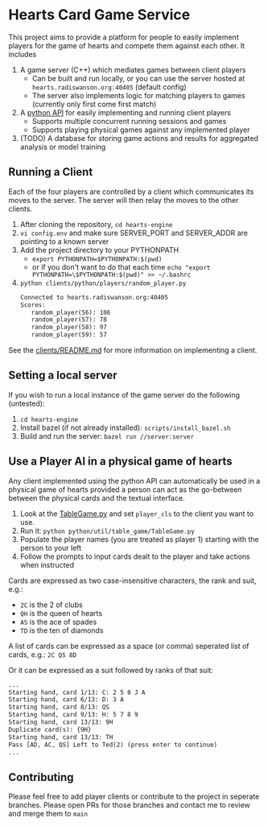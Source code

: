 # Hearts Card Game Service

This project aims to provide a platform for people to easily implement players for the game of hearts and compete them against each other.
It includes 
1. A game server (C++) which mediates games between client players 
   - Can be built and run locally, or you can use the server hosted at `hearts.radiswanson.org:40405` (default config)
   - The server also implements logic for matching players to games (currently only first come first match)
2. A [python API](#running-a-client) for easily implementing and running client players
   - Supports multiple concurrent running sessions and games
   - Supports playing physical games against any implemented player
3. (TODO) A database for storing game actions and results for aggregated analysis or model training
   

## Running a Client
Each of the four players are controlled by a client which communicates its moves to the server. The server will then relay the moves to the other clients.

1. After cloning the repository, `cd hearts-engine`
2. `vi config.env` and make sure SERVER_PORT and SERVER_ADDR are pointing to a known server
3. Add the project directory to your PYTHONPATH
   * `export PYTHONPATH=$PYTHONPATH:$(pwd)`
   * or if you don't want to do that each time `echo "export PYTHONPATH=\$PYTHONPATH:$(pwd)" >> ~/.bashrc`
4. `python clients/python/players/random_player.py`
   ```txt
   Connected to hearts.radiswanson.org:40405
   Scores:
      random_player(56): 106
      random_player(57): 78
      random_player(58): 97
      random_player(59): 57
   ```
See the [clients/README.md](clients/README.md) for more information on implementing a client.


## Setting a local server

If you wish to run a local instance of the game server do the following (untested):

1. `cd hearts-engine`
2. Install bazel (if not already installed): `scripts/install_bazel.sh`
3. Build and run the server: `bazel run //server:server`


## Use a Player AI in a physical game of hearts
Any client implemented using the python API can automatically be used in a physical game of hearts provided a person can act as the go-between between the physical cards and the textual interface.
1. Look at the [TableGame.py](python/util/table_game/TableGame.py) and set `player_cls` to the client you want to use.
2. Run it: `python python/util/table_game/TableGame.py`
3. Populate the player names (you are treated as player 1) starting with the person to your left
4. Follow the prompts to input cards dealt to the player and take actions when instructed

Cards are expressed as two case-insensitive characters, the rank and suit, e.g.:
- `2C` is the 2 of clubs
- `QH` is the queen of hearts
- `AS` is the ace of spades
- `TD` is the ten of diamonds

A list of cards can be expressed as a space (or comma) seperated list of cards, e.g.: `2C QS 8D`

Or it can be expressed as a suit followed by ranks of that suit:
```txt
...
Starting hand, card 1/13: C: 2 5 8 J A
Starting hand, card 6/13: D: 3 A
Starting hand, card 8/13: QS
Starting hand, card 9/13: H: 5 7 8 9
Starting hand, card 13/13: 9H
Duplicate card(s): {9H}
Starting hand, card 13/13: TH
Pass [AD, AC, QS] Left to Ted(2) (press enter to continue)
...
```

## Contributing
Please feel free to add player clients or contribute to the project in seperate branches. Please open PRs for those branches and contact me to review and merge them to `main`

